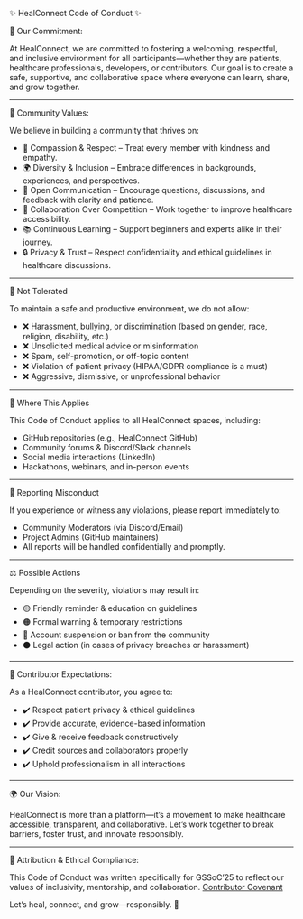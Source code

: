 ✨ HealConnect Code of Conduct ✨

🌟 Our Commitment:

At HealConnect, we are committed to fostering a welcoming, respectful, and inclusive environment for all participants—whether they are patients, healthcare professionals, developers, or contributors. Our goal is to create a safe, supportive, and collaborative space where everyone can learn, share, and grow together.

---

🤝 Community Values:

We believe in building a community that thrives on:
- 💙 Compassion & Respect – Treat every member with kindness and empathy.
- 🌍 Diversity & Inclusion – Embrace differences in backgrounds, experiences, and perspectives.
- 📢 Open Communication – Encourage questions, discussions, and feedback with clarity and patience.
- 🤝 Collaboration Over Competition – Work together to improve healthcare accessibility.
- 📚 Continuous Learning – Support beginners and experts alike in their journey.
- 🔒 Privacy & Trust – Respect confidentiality and ethical guidelines in healthcare discussions.

---

🚫 Not Tolerated

To maintain a safe and productive environment, we do not allow:
- ❌ Harassment, bullying, or discrimination (based on gender, race, religion, disability, etc.)
- ❌ Unsolicited medical advice or misinformation
- ❌ Spam, self-promotion, or off-topic content
- ❌ Violation of patient privacy (HIPAA/GDPR compliance is a must)
- ❌ Aggressive, dismissive, or unprofessional behavior

---

🧭 Where This Applies

This Code of Conduct applies to all HealConnect spaces, including:
- GitHub repositories (e.g., HealConnect GitHub)
- Community forums & Discord/Slack channels
- Social media interactions (LinkedIn)
- Hackathons, webinars, and in-person events

---

🛑 Reporting Misconduct

If you experience or witness any violations, please report immediately to:
- Community Moderators (via Discord/Email)
- Project Admins (GitHub maintainers)
- All reports will be handled confidentially and promptly.

---

⚖️ Possible Actions

Depending on the severity, violations may result in:
- 🟡 Friendly reminder & education on guidelines
- 🟠 Formal warning & temporary restrictions
- 🔴 Account suspension or ban from the community
- ⚫ Legal action (in cases of privacy breaches or harassment)

---

🎯 Contributor Expectations:

As a HealConnect contributor, you agree to:
- ✔️ Respect patient privacy & ethical guidelines
- ✔️ Provide accurate, evidence-based information
- ✔️ Give & receive feedback constructively
- ✔️ Credit sources and collaborators properly
- ✔️ Uphold professionalism in all interactions

---

🌍 Our Vision:

HealConnect is more than a platform—it’s a movement to make healthcare accessible, transparent, and collaborative. Let’s work together to break barriers, foster trust, and innovate responsibly.

---

📜 Attribution & Ethical Compliance:

This Code of Conduct was written specifically for GSSoC’25 to reflect our values of inclusivity, mentorship, and collaboration.
[Contributor Covenant](https://www.contributor-covenant.org/version/2/1/code_of_conduct/)

Let’s heal, connect, and grow—responsibly. 💙
